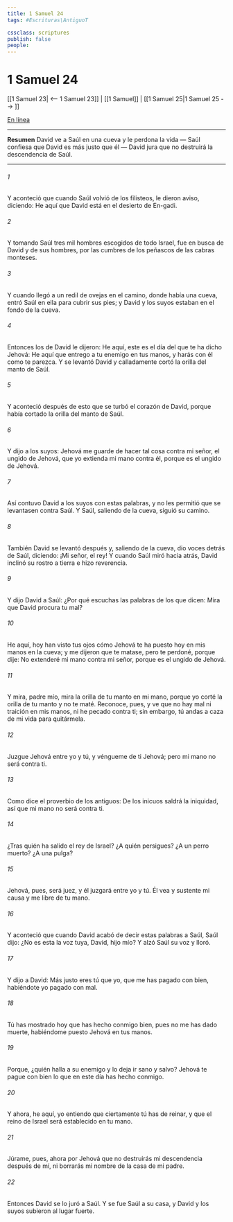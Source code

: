 ```yaml
---
title: 1 Samuel 24
tags: #Escrituras\AntiguoT

cssclass: scriptures
publish: false
people:
---
```


# 1 Samuel 24
[[1 Samuel 23| <-- 1 Samuel 23]] | [[1 Samuel]] | [[1 Samuel 25|1 Samuel 25 --> ]]

[En línea](https://churchofjesuschrist.org/study/scriptures/ot/1-sam/24?lang=spa)

---
__Resumen__
David ve a Saúl en una cueva y le perdona la vida — Saúl confiesa que David es más justo que él — David jura que no destruirá la descendencia de Saúl.

---
###### 1 
Y aconteció que cuando Saúl volvió de  los filisteos, le dieron aviso, diciendo: He aquí que David está en el desierto de En-gadi.

###### 2 
Y tomando Saúl tres mil hombres escogidos de todo Israel, fue en busca de David y de sus hombres, por las cumbres de los peñascos de las cabras monteses.

###### 3 
Y cuando llegó a un redil de ovejas en el camino, donde había una cueva, entró Saúl en ella para cubrir sus pies; y David y los suyos estaban en el fondo de la cueva.

###### 4 
Entonces los de David le dijeron: He aquí, este es el día del que te ha dicho Jehová: He aquí que entrego a tu enemigo en tus manos, y harás con él como te parezca. Y se levantó David y calladamente cortó la orilla del manto de Saúl.

###### 5 
Y aconteció después de esto que se turbó el corazón de David, porque había cortado la orilla del manto de Saúl.

###### 6 
Y dijo a los suyos: Jehová me guarde de hacer tal cosa contra mi señor, el ungido de Jehová, que yo extienda mi mano contra él, porque es el ungido de Jehová.

###### 7 
Así contuvo David a los suyos con estas palabras, y no les permitió que se levantasen contra Saúl. Y Saúl, saliendo de la cueva, siguió su camino.

###### 8 
También David se levantó después y, saliendo de la cueva, dio voces detrás de Saúl, diciendo: ¡Mi señor, el rey! Y cuando Saúl miró hacia atrás, David inclinó su rostro a tierra e hizo reverencia.

###### 9 
Y dijo David a Saúl: ¿Por qué escuchas las palabras de los que dicen: Mira que David procura tu mal?

###### 10 
He aquí, hoy han visto tus ojos cómo Jehová te ha puesto hoy en mis manos en la cueva; y me dijeron que te matase, pero te perdoné, porque dije: No extenderé mi mano contra mi señor, porque es el ungido de Jehová.

###### 11 
Y mira, padre mío, mira la orilla de tu manto en mi mano, porque yo corté la orilla de tu manto y no te maté. Reconoce, pues, y ve que no hay mal ni traición en mis manos, ni he pecado contra ti; sin embargo, tú andas a caza de mi vida para quitármela.

###### 12 
Juzgue Jehová entre yo y tú, y véngueme de ti Jehová; pero mi mano no será contra ti.

###### 13 
Como dice el proverbio de los antiguos: De los inicuos saldrá la iniquidad, así que mi mano no será contra ti.

###### 14 
¿Tras quién ha salido el rey de Israel? ¿A quién persigues? ¿A un perro muerto? ¿A una pulga?

###### 15 
Jehová, pues, será juez, y él juzgará entre yo y tú. Él vea y sustente mi causa y me libre de tu mano.

###### 16 
Y aconteció que cuando David acabó de decir estas palabras a Saúl, Saúl dijo: ¿No es esta la voz tuya, David, hijo mío? Y alzó Saúl su voz y lloró.

###### 17 
Y dijo a David: Más justo eres tú que yo, que me has pagado con bien, habiéndote yo pagado con mal.

###### 18 
Tú has mostrado hoy que has hecho conmigo bien, pues no me has dado muerte, habiéndome puesto Jehová en tus manos.

###### 19 
Porque, ¿quién halla a su enemigo y lo deja ir sano y salvo? Jehová te pague con bien lo que en este día has hecho conmigo.

###### 20 
Y ahora, he aquí, yo entiendo que ciertamente tú has de reinar, y que el reino de Israel será establecido en tu mano.

###### 21 
Júrame, pues, ahora por Jehová que no destruirás mi descendencia después de mí, ni borrarás mi nombre de la casa de mi padre.

###### 22 
Entonces David se lo juró a Saúl. Y se fue Saúl a su casa, y David y los suyos subieron al lugar fuerte.

